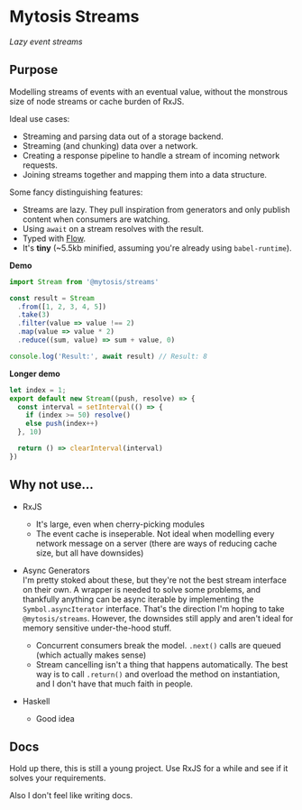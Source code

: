 # Mytosis Streams
*Lazy event streams*

## Purpose
Modelling streams of events with an eventual value, without the monstrous size of node streams or cache burden of RxJS.

Ideal use cases:

- Streaming and parsing data out of a storage backend.
- Streaming (and chunking) data over a network.
- Creating a response pipeline to handle a stream of incoming network requests.
- Joining streams together and mapping them into a data structure.

Some fancy distinguishing features:
- Streams are lazy. They pull inspiration from generators and only publish content when consumers are watching.
- Using `await` on a stream resolves with the result.
- Typed with [Flow](https://flow.org/).
- It's **tiny** (~5.5kb minified, assuming you're already using `babel-runtime`).

**Demo**
```js
import Stream from '@mytosis/streams'

const result = Stream
  .from([1, 2, 3, 4, 5])
  .take(3)
  .filter(value => value !== 2)
  .map(value => value * 2)
  .reduce((sum, value) => sum + value, 0)

console.log('Result:', await result) // Result: 8
```

**Longer demo**
```js
let index = 1;
export default new Stream((push, resolve) => {
  const interval = setInterval(() => {
    if (index >= 50) resolve()
    else push(index++)
  }, 10)

  return () => clearInterval(interval)
})
```

## Why not use...
- RxJS<br />
  - It's large, even when cherry-picking modules
  - The event cache is inseperable. Not ideal when modelling every network message on a server (there are ways of reducing cache size, but all have downsides)

- Async Generators<br />
  I'm pretty stoked about these, but they're not the best stream interface on their own. A wrapper is needed to solve some problems, and thankfully anything can be async iterable by implementing the `Symbol.asyncIterator` interface. That's the direction I'm hoping to take `@mytosis/streams`. However, the downsides still apply and aren't ideal for memory sensitive under-the-hood stuff.
  - Concurrent consumers break the model. `.next()` calls are queued (which actually makes sense)
  - Stream cancelling isn't a thing that happens automatically. The best way is to call `.return()` and overload the method on instantiation, and I don't have that much faith in people.

- Haskell
  - Good idea

## Docs
Hold up there, this is still a young project. Use RxJS for a while and see if it solves your requirements.

Also I don't feel like writing docs.
